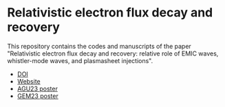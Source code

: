 # Relativistic electron flux decay and recovery

This repository contains the codes and manuscripts of the paper "Relativistic electron flux decay and recovery: relative role of EMIC waves, whistler-mode waves, and plasmasheet injections".

- [DOI](https://doi.org/10.1029/2024JA033174)
- [Website](https://beforerr.github.io/EMIC_multi-satellites_study/)
- [AGU23 poster](./manuscripts/AGU23_poster.pdf)
- [GEM23 poster](./manuscripts/2023gem.pdf)
